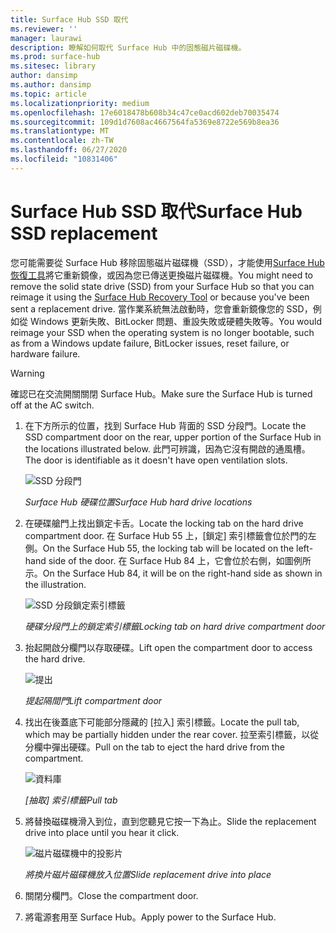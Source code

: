 ```yaml
---
title: Surface Hub SSD 取代
ms.reviewer: ''
manager: laurawi
description: 瞭解如何取代 Surface Hub 中的固態磁片磁碟機。
ms.prod: surface-hub
ms.sitesec: library
author: dansimp
ms.author: dansimp
ms.topic: article
ms.localizationpriority: medium
ms.openlocfilehash: 17e6018478b608b34c47ce0acd602deb70035474
ms.sourcegitcommit: 109d1d7608ac4667564fa5369e8722e569b8ea36
ms.translationtype: MT
ms.contentlocale: zh-TW
ms.lasthandoff: 06/27/2020
ms.locfileid: "10831406"
---
```

# <span data-ttu-id="701db-103">Surface Hub SSD 取代</span><span class="sxs-lookup"><span data-stu-id="701db-103">Surface Hub SSD replacement</span></span>

<span data-ttu-id="701db-104">您可能需要從 Surface Hub 移除固態磁片磁碟機（SSD），才能使用[Surface Hub 恢復工具](surface-hub-recovery-tool.md)將它重新鏡像，或因為您已傳送更換磁片磁碟機。</span><span class="sxs-lookup"><span data-stu-id="701db-104">You might need to remove the solid state drive (SSD) from your Surface Hub so that you can reimage it using the [Surface Hub Recovery Tool](surface-hub-recovery-tool.md) or because you've been sent a replacement drive.</span></span> <span data-ttu-id="701db-105">當作業系統無法啟動時，您會重新鏡像您的 SSD，例如從 Windows 更新失敗、BitLocker 問題、重設失敗或硬體失敗等。</span><span class="sxs-lookup"><span data-stu-id="701db-105">You would reimage your SSD when the operating system is no longer bootable, such as from a Windows update failure, BitLocker issues, reset failure, or hardware failure.</span></span> 


>[!WARNING]
><span data-ttu-id="701db-106">確認已在交流開關關閉 Surface Hub。</span><span class="sxs-lookup"><span data-stu-id="701db-106">Make sure the Surface Hub is turned off at the AC switch.</span></span>

1. <span data-ttu-id="701db-107">在下方所示的位置，找到 Surface Hub 背面的 SSD 分段門。</span><span class="sxs-lookup"><span data-stu-id="701db-107">Locate the SSD compartment door on the rear, upper portion of the Surface Hub in the locations illustrated below.</span></span> <span data-ttu-id="701db-108">此門可辨識，因為它沒有開啟的通風槽。</span><span class="sxs-lookup"><span data-stu-id="701db-108">The door is identifiable as it doesn't have open ventilation slots.</span></span>

    ![SSD 分段門](images/ssd-location.png)

    *<span data-ttu-id="701db-110">Surface Hub 硬碟位置</span><span class="sxs-lookup"><span data-stu-id="701db-110">Surface Hub hard drive locations</span></span>*

2. <span data-ttu-id="701db-111">在硬碟艙門上找出鎖定卡舌。</span><span class="sxs-lookup"><span data-stu-id="701db-111">Locate the locking tab on the hard drive compartment door.</span></span> <span data-ttu-id="701db-112">在 Surface Hub 55 上，[鎖定] 索引標籤會位於門的左側。</span><span class="sxs-lookup"><span data-stu-id="701db-112">On the Surface Hub 55, the locking tab will be located on the left-hand side of the door.</span></span> <span data-ttu-id="701db-113">在 Surface Hub 84 上，它會位於右側，如圖例所示。</span><span class="sxs-lookup"><span data-stu-id="701db-113">On the Surface Hub 84, it will be on the right-hand side as shown in the illustration.</span></span>

    ![SSD 分段鎖定索引標籤](images/ssd-lock-tab.png)

    *<span data-ttu-id="701db-115">硬碟分段門上的鎖定索引標籤</span><span class="sxs-lookup"><span data-stu-id="701db-115">Locking tab on hard drive compartment door</span></span>*

3. <span data-ttu-id="701db-116">抬起開啟分欄門以存取硬碟。</span><span class="sxs-lookup"><span data-stu-id="701db-116">Lift open the compartment door to access the hard drive.</span></span>

    ![提出](images/ssd-lift-door.png)

    *<span data-ttu-id="701db-118">提起隔間門</span><span class="sxs-lookup"><span data-stu-id="701db-118">Lift compartment door</span></span>*

4. <span data-ttu-id="701db-119">找出在後蓋底下可能部分隱藏的 [拉入] 索引標籤。</span><span class="sxs-lookup"><span data-stu-id="701db-119">Locate the pull tab, which may be partially hidden under the rear cover.</span></span> <span data-ttu-id="701db-120">拉至索引標籤，以從分欄中彈出硬碟。</span><span class="sxs-lookup"><span data-stu-id="701db-120">Pull on the tab to eject the hard drive from the compartment.</span></span>

    ![資料庫](images/ssd-pull-tab.png)

    *<span data-ttu-id="701db-122">[抽取] 索引標籤</span><span class="sxs-lookup"><span data-stu-id="701db-122">Pull tab</span></span>*

5. <span data-ttu-id="701db-123">將替換磁碟機滑入到位，直到您聽見它按一下為止。</span><span class="sxs-lookup"><span data-stu-id="701db-123">Slide the replacement drive into place until you hear it click.</span></span>

    ![磁片磁碟機中的投影片](images/ssd-click.png)
    
    *<span data-ttu-id="701db-125">將換片磁片磁碟機放入位置</span><span class="sxs-lookup"><span data-stu-id="701db-125">Slide replacement drive into place</span></span>*

6. <span data-ttu-id="701db-126">關閉分欄門。</span><span class="sxs-lookup"><span data-stu-id="701db-126">Close the compartment door.</span></span>

7. <span data-ttu-id="701db-127">將電源套用至 Surface Hub。</span><span class="sxs-lookup"><span data-stu-id="701db-127">Apply power to the Surface Hub.</span></span>
